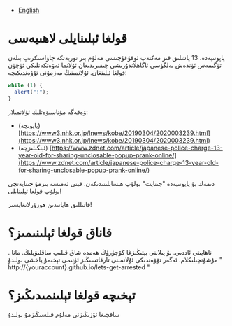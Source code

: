 - [English](README.md)

# قولغا ئېلىنايلى لاھىيەسى

ياپونىيەدە،  13 ياشلىق قىز مەكتەپ ئوقۇغۇچىسى مەلۇم بىر توربەتكە جاۋاسىكرىپ بىلەن تۈگىمەس ئۈندەش بەلگۈسى ئاگاھلاندۇرىشى چىقىرىدىغان ئۇلانما ئەۋەتكەنلىكى ئۈچۈن قولغا ئېلىنغان. ئۇلانمىنىڭ مەزمۇنى تۆۋەندىكىچە: 

```js
while (1) {
  alert("!");
}
```

ۋەقەگە مۇناسىۋەتلىك ئۇلانمىلار:

- (ياپونچە) [https://www3.nhk.or.jp/lnews/kobe/20190304/2020003239.html](https://www3.nhk.or.jp/lnews/kobe/20190304/2020003239.html)
- (ئېنگىلىزچە) [https://www.zdnet.com/article/japanese-police-charge-13-year-old-for-sharing-unclosable-popup-prank-online/](https://www.zdnet.com/article/japanese-police-charge-13-year-old-for-sharing-unclosable-popup-prank-online/)

دىمەك بۇ ياپونىيەدە "جىنايت" بولۇپ ھېسابلىنىدىكەن. قېنى ئەمىسە بىزمۇ جىنايەتچى بولۇپ قولغا ئېلىنايلى!

قاتىللىق ھاياتىدىن ھوزۇرلانغايسىز!

# قاناق قولغا ئېلىنىمىز؟
 . ناھايىتى ئاددىي. بۇ پىلاننى بېتىڭىزغا كۆچۈرۈڭ ھەمدە شاق قىلىپ ساقلىۋېلىڭ. مانا مۇشۇنچىلىكلام. ئەگەر تۆۋەندىكى ئۇلانمىنى تارقاتسىڭىز ئۈنىمى تېخىمۇ ياخشى بولىدۇ " http://{youraccount}.github.io/lets-get-arrested "


# تېخىچە قولغا ئېلىنمىدىڭىز؟
ساقچىغا ئۆزىڭىزنى مەلۇم قىلسىڭىزمۇ بولىدۇ
